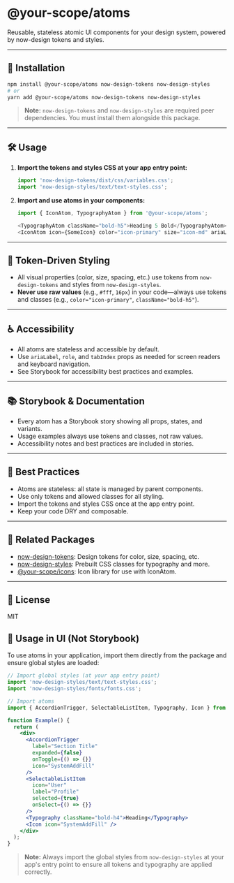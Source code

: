 # @your-scope/atoms

Reusable, stateless atomic UI components for your design system, powered by now-design tokens and styles.

---

## 🚀 Installation

```bash
npm install @your-scope/atoms now-design-tokens now-design-styles
# or
yarn add @your-scope/atoms now-design-tokens now-design-styles
```

> **Note:** `now-design-tokens` and `now-design-styles` are required peer dependencies. You must install them alongside this package.

---

## 🛠️ Usage

1. **Import the tokens and styles CSS at your app entry point:**
   ```js
   import 'now-design-tokens/dist/css/variables.css';
   import 'now-design-styles/text/text-styles.css';
   ```
2. **Import and use atoms in your components:**
   ```js
   import { IconAtom, TypographyAtom } from '@your-scope/atoms';

   <TypographyAtom className="bold-h5">Heading 5 Bold</TypographyAtom>
   <IconAtom icon={SomeIcon} color="icon-primary" size="icon-md" ariaLabel="Add" />
   ```

---

## 🎨 Token-Driven Styling
- All visual properties (color, size, spacing, etc.) use tokens from `now-design-tokens` and styles from `now-design-styles`.
- **Never use raw values** (e.g., `#fff`, `16px`) in your code—always use tokens and classes (e.g., `color="icon-primary"`, `className="bold-h5"`).

---

## ♿ Accessibility
- All atoms are stateless and accessible by default.
- Use `ariaLabel`, `role`, and `tabIndex` props as needed for screen readers and keyboard navigation.
- See Storybook for accessibility best practices and examples.

---

## 📚 Storybook & Documentation
- Every atom has a Storybook story showing all props, states, and variants.
- Usage examples always use tokens and classes, not raw values.
- Accessibility notes and best practices are included in stories.

---

## 🧩 Best Practices
- Atoms are stateless: all state is managed by parent components.
- Use only tokens and allowed classes for all styling.
- Import the tokens and styles CSS once at the app entry point.
- Keep your code DRY and composable.

---

## 🔗 Related Packages
- [now-design-tokens](https://www.npmjs.com/package/now-design-tokens): Design tokens for color, size, spacing, etc.
- [now-design-styles](https://www.npmjs.com/package/now-design-styles): Prebuilt CSS classes for typography and more.
- [@your-scope/icons](https://www.npmjs.com/package/@your-scope/icons): Icon library for use with IconAtom.

---

## 📝 License
MIT 

## 🚀 Usage in UI (Not Storybook)

To use atoms in your application, import them directly from the package and ensure global styles are loaded:

```jsx
// Import global styles (at your app entry point)
import 'now-design-styles/text/text-styles.css';
import 'now-design-styles/fonts/fonts.css';

// Import atoms
import { AccordionTrigger, SelectableListItem, Typography, Icon } from '@your-scope/atoms';

function Example() {
  return (
    <div>
      <AccordionTrigger
        label="Section Title"
        expanded={false}
        onToggle={() => {}}
        icon="SystemAddFill"
      />
      <SelectableListItem
        icon="User"
        label="Profile"
        selected={true}
        onSelect={() => {}}
      />
      <Typography className="bold-h4">Heading</Typography>
      <Icon icon="SystemAddFill" />
    </div>
  );
}
```

> **Note:** Always import the global styles from `now-design-styles` at your app's entry point to ensure all tokens and typography are applied correctly. 